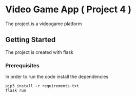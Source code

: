# Video Game App ( Project 4 )

The project is a videogame platform

## Getting Started

The project is created with flask 

### Prerequisites

In order to run the code install the dependencies 

```
pip3 install -r requirements.txt
flask run
```
